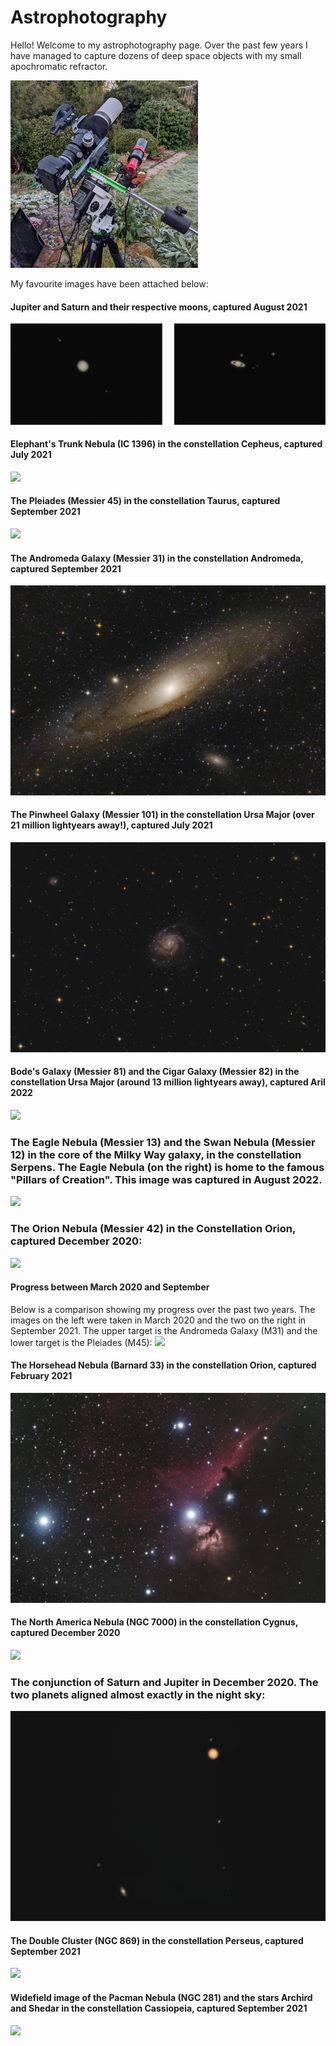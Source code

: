 # Astrophotography

Hello! Welcome to my astrophotography page. Over the past few years I have managed to capture dozens of deep space objects with my small apochromatic refractor. 

<img src="https://raw.githubusercontent.com/matthiasarndt/Astrophotography/main/Telescope.jpg" height="300">

My favourite images have been attached below: 
#### Jupiter and Saturn and their respective moons, captured August 2021
![](https://github.com/matthiasarndt/Astrophotography/blob/main/Jupiter%20%26%20Saturn.png)

#### Elephant's Trunk Nebula (IC 1396) in the constellation Cepheus, captured July 2021
![](https://github.com/matthiasarndt/Astrophotography/blob/main/IC%201396%20%5BData%20-%202021-07-17%5D%20%5BProcess%202021-07-20%5D%20%5BSubmission%20Version%5D.png)

#### The Pleiades (Messier 45) in the constellation Taurus, captured September 2021
![](https://github.com/matthiasarndt/Astrophotography/blob/main/M45%20%5BData%20-%202020-09-18%5D%20%5BProcess%202021-10-03%5D.png)

#### The Andromeda Galaxy (Messier 31) in the constellation Andromeda, captured September 2021
![](https://github.com/matthiasarndt/Astrophotography/blob/main/M31%20%5BData%20-%202021-09-16%2C%202021-01-06%5D%20%5BProcess%20-%202021-10-16%5D.png)

#### The Pinwheel Galaxy (Messier 101) in the constellation Ursa Major (over 21 million lightyears away!), captured July 2021
![](https://github.com/matthiasarndt/Astrophotography/blob/main/M101%20%5BData%20-%202021-07-15%5D%20%5BProcess%20-%202021-10-11%5D.png)

#### Bode's Galaxy (Messier 81) and the Cigar Galaxy (Messier 82) in the constellation Ursa Major (around 13 million lightyears away), captured Aril 2022
![](https://raw.githubusercontent.com/matthiasarndt/Astrophotography/main/M81%2CM82%20%5BData%20-%202022-04-09%5D%20%5BProcess%20-%202022-04-10%5D.png)

### The Eagle Nebula (Messier 13) and the Swan Nebula (Messier 12) in the core of the Milky Way galaxy, in the constellation Serpens. The Eagle Nebula (on the right) is home to the famous "Pillars of Creation". This image was captured in August 2022.

![](https://github.com/matthiasarndt/Astrophotography/blob/main/M16%20M17%20%5BData%20-%202022-08-06%5D%20%5BProcess%20-%202022-09-17%5D.png)

### The Orion Nebula (Messier 42) in the Constellation Orion, captured December 2020:
![](https://github.com/matthiasarndt/Astrophotography/blob/main/M42%20%5BData%20-%202020-12-24%5D%20%5BProcess%20-%202022-04-11%5D.png)

#### Progress between March 2020 and September 
Below is a comparison showing my progress over the past two years. The images on the left were taken in March 2020 and the two on the right in September 2021. The upper target is the Andromeda Galaxy (M31) and the lower target is the Pleiades (M45):
![](https://github.com/matthiasarndt/Astrophotography/blob/main/Comparison%20March%202020%20vs%20September%202021.png)

#### The Horsehead Nebula (Barnard 33) in the constellation Orion, captured February 2021
![](https://github.com/matthiasarndt/Astrophotography/blob/main/B33%20%5BData%20-%202021-02-22%5D%20%5BProcess%20-%202021-10-11%5D.png)

#### The North America Nebula (NGC 7000) in the constellation Cygnus, captured December 2020
![](https://github.com/matthiasarndt/Astrophotography/blob/main/NGC7000%20%5BData%20-%202020-12-24%5D%20%5BProcess%20-%202021-10-11%5D.png)

### The conjunction of Saturn and Jupiter in December 2020. The two planets aligned almost exactly in the night sky:
![](https://github.com/matthiasarndt/Astrophotography/blob/main/Saturn-Jupiter%20Conjunction%20%5BData%20-%202020-12-20%5D%20%5BProcess%20-%202020-12-21%5D.png)

#### The Double Cluster (NGC 869) in the constellation Perseus, captured September 2021
![](https://github.com/matthiasarndt/Astrophotography/blob/main/NGC869%20%26%20NGC884%20%5BData%20-%202021-07-20%5D%20%5BProcess%202021-07-21%5D.png)

#### Widefield image of the Pacman Nebula (NGC 281) and the stars Archird and Shedar in the constellation Cassiopeia, captured September 2021
![](https://github.com/matthiasarndt/Astrophotography/blob/main/NGC281%20%5BData%20-%202021-07-20%5D%20%5BProcess%202021-07-21%5D%20-%20Copy.png)
